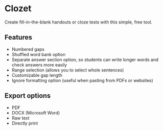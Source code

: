# Clozet

Create fill-in-the-blank handouts or cloze tests with this simple, free tool.

## Features

- Numbered gaps
- Shuffled word bank option
- Separate answer section option, so students can write longer words and check answers more easily
- Range selection (allows you to select whole sentences)
- Customizable gap length
- Ignore formatting option (useful when pasting from PDFs or websites)

## Export options

- PDF
- DOCX (Microsoft Word)
- Raw text
- Directly print
